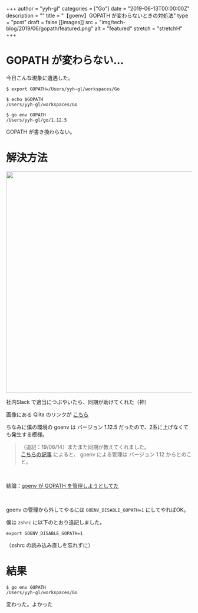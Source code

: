 +++
author = "yyh-gl"
categories = ["Go"]
date = "2019-06-13T00:00:00Z"
description = ""
title = "【goenv】GOPATH が変わらないときの対処法"
type = "post"
draft = false
[[images]]
  src = "img/tech-blog/2019/06/gopath/featured.png"
  alt = "featured"
  stretch = "stretchH"
+++


# GOPATH が変わらない…

今日こんな現象に遭遇した。

```
$ export GOPATH=/Users/yyh-gl/workspaces/Go

$ echo $GOPATH
/Users/yyh-gl/workspaces/Go

$ go env GOPATH
/Users/yyh-gl/go/1.12.5
```

GOPATH が書き換わらない。


# 解決方法

<img src="https://yyh-gl.github.io/tech-blog/img/tech-blog/2019/06/gopath/help.png" width="600">


社内Slack で適当につぶやいたら、同期が助けてくれた（神）

画像にある Qiita のリンクが [こちら](https://qiita.com/gimKondo/items/add08298e24ae400505e)

ちなみに僕の環境の goenv は バージョン 1.12.5 だったので、2系に上げなくても発生する模様。

> （追記：19/06/14）またまた同期が教えてくれました。<br>
> [こちらの記事](https://blog.ast.moe/blog/2019-03-26/) によると、
> goenv による管理は バージョン 1.12 からとのこと。

<br>

結論：<u>goenv が GOPATH を管理しようとしてた</u>


<br>

goenv の管理から外してやるには `GOENV_DISABLE_GOPATH=1` にしてやればOK。

僕は `zshrc` に以下のとおり追記しました。

`export GOENV_DISABLE_GOPATH=1`

（zshrc の読み込み直しを忘れずに）


# 結果

```
$ go env GOPATH
/Users/yyh-gl/workspaces/Go
```

変わった。よかった
